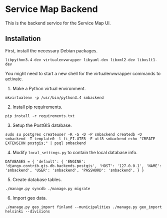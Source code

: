 Service Map Backend
===================

This is the backend service for the Service Map UI.

Installation
------------

First, install the necessary Debian packages.

    libpython3.4-dev virtualenvwrapper libyaml-dev libxml2-dev libxslt1-dev

You might need to start a new shell for the virtualenvwrapper commands to activate.

1. Make a Python virtual environment.

`
mkvirtualenv -p /usr/bin/python3.4 smbackend
`

2. Install pip requirements.

`
pip install -r requirements.txt
`

3. Setup the PostGIS database.

`
sudo su postgres
createuser -R -S -D -P smbackend
createdb -O smbackend -T template0 -l fi_FI.UTF8 -E utf8 smbackend
echo "CREATE EXTENSION postgis;" | psql smbackend
`

4. Modify `local_settings.py` to contain the local database info.

`
DATABASES = {
    'default': {
        'ENGINE': 'django.contrib.gis.db.backends.postgis',
        'HOST': '127.0.0.1',
        'NAME': 'smbackend',
        'USER': 'smbackend',
        'PASSWORD': 'smbackend',
    }
}
`

5. Create database tables.

`
./manage.py syncdb
./manage.py migrate
`

6. Import geo data.

`
./manage.py geo_import finland --municipalities
./manage.py geo_import helsinki --divisions
`

